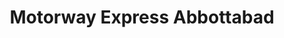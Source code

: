 ---
title: "Motorway Express Abbottabad"
url: /abbottabad/motorway-express-abbottabad/
shop: travel agency
---